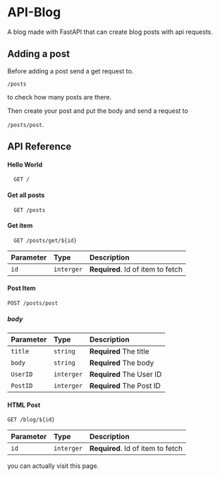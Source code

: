 # API-Blog

A blog made with FastAPI that can create blog posts with api requests.

## Adding a post

Before adding a post send a get request to.

`/posts`

to check how many posts are there.

Then create your post and put the body and send a request to

`/posts/post`.

## API Reference

#### Hello World

```http
  GET /
```

#### Get all posts

```http
  GET /posts
```

#### Get item

```http
  GET /posts/get/${id}
```

| Parameter | Type       | Description                       |
| :-------- | :--------- | :-------------------------------- |
| `id`      | `interger` | **Required**. Id of item to fetch |

#### Post Item

```http
POST /posts/post
```

##### body 

| Parameter | Type       | Description                       |
| :-------- | :--------- | :-------------------------------- | 
| `title`   | `string`   | **Required** The title            |
| `body`    | `string`   | **Required** The body             |
| `UserID`  | `interger` | **Required** The User ID          |
| `PostID`  | `interger` | **Required** The Post ID          |

#### HTML Post

```http
GET /blog/${id}
```
| Parameter | Type       | Description                       |
| :-------- | :--------- | :-------------------------------- |
| `id`      | `interger` | **Required**. Id of item to fetch |

you can actually visit this page.
